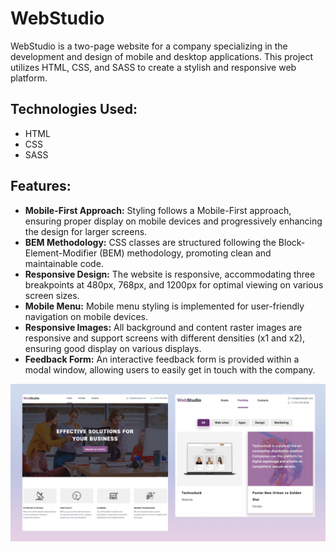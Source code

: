 # WebStudio

WebStudio is a two-page website for a company specializing in the development and design of mobile and desktop applications.
This project utilizes HTML, CSS, and SASS to create a stylish and responsive web platform.

## Technologies Used:
- HTML
- CSS
- SASS

## Features:

- **Mobile-First Approach:** Styling follows a Mobile-First approach, ensuring proper display on mobile devices and progressively enhancing the design for larger screens.
- **BEM Methodology:** CSS classes are structured following the Block-Element-Modifier (BEM) methodology, promoting clean and maintainable code.
- **Responsive Design:** The website is responsive, accommodating three breakpoints at 480px, 768px, and 1200px for optimal viewing on various screen sizes.
- **Mobile Menu:** Mobile menu styling is implemented for user-friendly navigation on mobile devices.
- **Responsive Images:** All background and content raster images are responsive and support screens with different densities (x1 and x2), ensuring good display on various displays.
- **Feedback Form:** An interactive feedback form is provided within a modal window, allowing users to easily get in touch with the company.

![preview](./images/preview.png)
